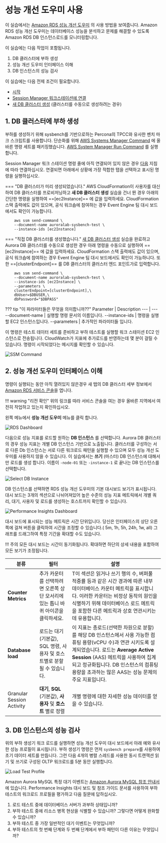 # 성능 개선 도우미 사용

이 실습에서는 <a href="https://docs.aws.amazon.com/AmazonRDS/latest/UserGuide/USER_PerfInsights.html" target="_blank">Amazon RDS 성능 개선 도우미</a> 의 사용 방법을 보여줍니다. Amazon RDS 성능 개선 도우미는 데이터베이스 성능을 분석하고 문제를 해결할 수 있도록 Amazon RDS DB 인스턴스로드를 모니터링합니다.

이 실습에는 다음 작업이 포함됩니다.

1. DB 클러스터에 부하 생성
2. 성능 개선 도우미 인터페이스 이해
3. DB 인스턴스의 성능 검사

이 실습에는 다음 전제 조건이 필요합니다.

* [시작](/prereqs/environment/)
* [Session Manager 워크스테이션에 연결](/prereqs/connect/)
* [새 DB 클러스터 생성](/provisioned/create/) (클러스터를 수동으로 생성하려는 경우)


## 1. DB 클러스터에 부하 생성

부하를 생성하기 위해 sysbench를 기반으로하는 Percona의 TPCC와 유사한 벤치 마크 스크립트를 사용합니다. 단순화를 위해 <a href="https://docs.aws.amazon.com/systems-manager/latest/userguide/sysman-ssm-docs.html" target="_blank">AWS Systems Manager Command</a> 에 올바른 명령 세트를 패키징했습니다. <a href="https://docs.aws.amazon.com/systems-manager/latest/userguide/execute-remote-commands.html" target="_blank">AWS System Manager Run Command</a> 를 실행합니다.

Session Manager 워크 스테이션 명령 줄에 아직 연결되어 있지 않은 경우 [다음](/prereqs/connect/) 지침에 따라 연결하십시오. 연결되면 아래에서 상황에 가장 적합한 탭을 선택하고 표시된 명령을 실행하십시오.


=== "DB 클러스터가 미리 생성되었습니다."
    AWS CloudFormation이 사용자를 대신하여 DB 클러스터를 프로비저닝하고 **새 DB 클러스터 생성** 실습을 건너 뛴 경우 아래의 간단한 명령을 실행하여 ==[ec2Instance]== 에 값을 입력하세요. CloudFormation 스택 출력에도 ​값이 있으며, 공식 워크숍에 참여하는 경우 Event Engine 팀 대시 보드에서도 확인이 가능합니다.

        aws ssm send-command \
        --document-name auroralab-sysbench-test \
        --instance-ids [ec2Instance]




=== "직접 DB 클러스터를 생성했습니다."
    [새 DB 클러스터 생성](/provisioned/create/) 실습을 완료하고 Aurora DB 클러스터를 수동으로 생성한 경우 아래 명령을 수동으로 실행하여 ==[ec2Instance]== 에 값을 입력하세요. CloudFormation 스택 출력에도 값이 있으며, 공식 워크숍에 참여하는 경우 Event Engine 팀 대시 보드에서도 확인이 가능하니다. 또한 ==[clusterEndpoint]== 를 DB 클러스터의 클러스터 엔드 포인트가로 입력합니다.


        aws ssm send-command \
        --document-name auroralab-sysbench-test \
        --instance-ids [ec2Instance] \
        --parameters \
        clusterEndpoint=[clusterEndpoint],\
        dbUser=$DBUSER,\
        dbPassword="$DBPASS"

??? tip "이 파라미터들은 무엇을 의미합니까??"
    Parameter | Description
    --- | ---
    --document-name | 실행할 명령 문서의 이름입니다.
    --instance-ids | 명령을 실행할 EC2 인스턴스입니다.
    --parameters | 추가적인 파라미터들 입니다.

    
이 명령은 테스트 데이터 세트를 준비하고 부하 테스트를 실행할 워크 스테이션 EC2 인스턴스로 전송됩니다. CloudWatch가 지표에 추가로드를 반영하는데 몇 분이 걸릴 수 있습니다. 명령이 시작되었다는 메시지를 확인할 수 있습니다.


<span class="image">![SSM Command](ssm-command-sysbench.png?raw=true)</span>

## 2. 성능 개선 도우미 인터페이스 이해

명령이 실행되는 동안 아직 열려있지 않은경우 새 탭의 DB 클러스터 세부 정보에서 <a href="https://console.aws.amazon.com/rds/home" target="_blank">Amazon RDS 서비스 콘솔</a>을 엽니다.


!!! warning "리전 확인"
    위의 링크를 따라 서비스 콘솔을 여는 경우 올바른 지역에서 여전히 작업하고 있는지 확인하십시오.

왼쪽 메뉴에서 **성능 개선 도우미** 메뉴를 클릭 합니다.

<span class="image">![RDS Dashboard](2-menu-perf-ins.png?raw=true)</span>

다음으로 성능 지표를 로드할 원하는 **DB 인스턴스** 를 선택합니다. Aurora DB 클러스터의 경우 성능 지표는 개별 DB 인스턴스 기반으로 노출됩니다. 클러스터를 구성하는 서로 다른 Db 인스턴스는 서로 다른 워크로드 패턴을 실행할 수 있으며 모두 성능 개선 도우미를 사용하지 않을 수 있습니다. 이 실습에서는 **쓰기** (마스터) DB 인스턴스에 대해서만 로드를 생성 합니다. 이름이 `-node-01` 또는 `-instance-1` 로 끝나는 DB 인스턴스를 선택합니다.

<span class="image">![Select DB Instance](2-select-instance.png?raw=true)</span>

DB 인스턴스를 선택하면 RDS 성능 개선 도우미의 기본 대시보드 보기가 표시됩니다. 대시 보드는 3개의 섹션으로 나뉘어져있어 높은 수준의 성능 지표 메트릭에서 개별 쿼리, 대기, 사용자 및 로드를 생성하는 호스트까지 확인할 수 있습니다.

<span class="image">![Performance Insights Dashboard](2-pi-dashboard.png?raw=true)</span>

대시 보드에 표시되는 성능 메트릭은 시간 단위입니다. 당신은 인터페이스의 상단 오른쪽에 걸쳐 버튼을 클릭하여 시간을 조정할 수 있습니다.( 5m, 1h, 5h, 24h, 1w, all) 그래프를 드래그하여 특정 기간을 확대할 수도 있습니다.

!!! 주의
    모든 대시 보드는 시간이 동기화됩니다. 확대하면 하단의 상세 내용을 포함하여 모든 보기가 조정됩니다.



분류 | 필터 | 설명
--- | --- | ---
**Counter Metrics** | 추가 카운터를 선택하려면 오른쪽 상단 모서리에있는 톱니 바퀴 아이콘을 클릭하세요. | T이 섹션은 읽거나 쓰기 행의 수, 버퍼풀 적중률 등과 같은 시간 경과에 따른 내부 데이터베이스 카운터 메트릭을 표시합니다. 이러한 카운터는 비정상 동작의 원인을 식별하기 위해 데이터베이스 로드 메트릭을 포함한 다른 메트릭과 상호 연관시키는 데 유용합니다.
**Database load** | 로드는 대기(기본값), SQL 명령, 사용자 및 호스트별로 분할될 수 있습니다. | 이 지표는 총로드(선택한 차원으로 분할)를 해당 DB 인스턴스에서 사용 가능한 컴퓨팅 용량(vCPU 수)과 연관 시키도록 설계되었습니다. 로드는 **Average Active Session** (AAS) 메트릭을 사용하여 집계되고 정규화됩니다. DB 인스턴스의 컴퓨팅 용량을 초과하는 많은 AAS는 성능 문제의 주요 지표입니다.
Granular Session Activity | **대기**, **SQL** (기본값), **사용자** 및 **호스트** 별로 정렬 | 개별 명령에 대한 자세한 성능 데이터를 얻을 수 있습니다.


## 3. DB 인스턴스의 성능 검사

위의 부하 생성기 워크 로드를 실행하면 성능 개선 도우미 대시 보드에서 아래 예와 유사한 성능 프로필이 표시됩니다. 부하 생성기 명령은 먼저 `sysbench prepare`를 사용하여 초기 데이터 세트를 만듭니다. 그런 다음 4개의 병렬 스레드를 사용한 동시 트랜잭션 읽기 및 쓰기로 구성된 OLTP 워크로드를 5분 동안 실행합니다.

<span class="image">![Load Test Profile](3-load-profile.png?raw=true)</span>


Amazon Aurora MySQL 특정 대기 이벤트는 <a href="https://docs.aws.amazon.com/AmazonRDS/latest/AuroraUserGuide/AuroraMySQL.Reference.html#AuroraMySQL.Reference.Waitevents" target="_blank">Amazon Aurora MySQL 참조 안내서</a>에  있습니다. Performance Insights 대시 보드 및 참조 가이드 문서를 사용하여 부하 테스트의 워크로드 프로필을 평가하고 다음 질문에 답하십시오.

1. 로드 테스트 중에 데이터베이스 서버가 과부하 상태입니까?
2. 부하 테스트 중에 리소스 병목 현상을 식별할 수 있습니까? 그렇다면 어떻게 완화할 수 있습니까?
3. 부하 테스트 중 가장 일반적인 대기 이벤트는 무엇입니까?
4. 부하 테스트의 첫 번째 단계와 두 번째 단계에서 부하 패턴이 다른 이유는 무엇입니까?